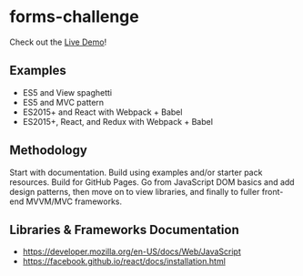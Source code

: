 # forms-challenge

Check out the [Live Demo](https://lshig.github.io/forms-challenge)!

## Examples
- ES5 and View spaghetti
- ES5 and MVC pattern
- ES2015+ and React with Webpack + Babel
- ES2015+, React, and Redux with Webpack + Babel

## Methodology
Start with documentation. Build using examples and/or starter pack resources. Build for GitHub Pages. Go from JavaScript DOM basics and add design patterns, then move on to view libraries, and finally to fuller front-end MVVM/MVC frameworks.

## Libraries & Frameworks Documentation
- https://developer.mozilla.org/en-US/docs/Web/JavaScript
- https://facebook.github.io/react/docs/installation.html